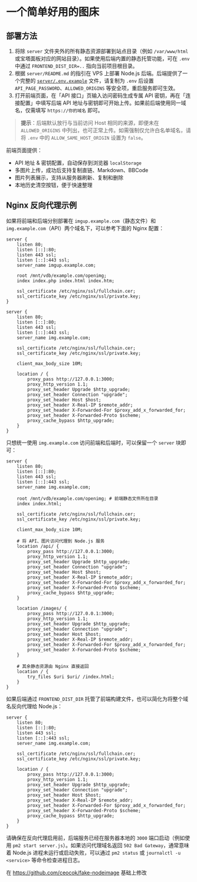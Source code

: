 一个简单好用的图床
====================

## 部署方法

1. 将除 `server` 文件夹外的所有静态资源部署到站点目录（例如 `/var/www/html` 或宝塔面板对应的网站目录）。如果使用后端内置的静态托管功能，可在 `.env` 中通过 `FRONTEND_DIST_DIR=..` 指向当前项目根目录。
2. 根据 `server/README.md` 的指引在 VPS 上部署 Node.js 后端。后端提供了一个完整的 [`server/.env.example`](server/.env.example) 文件，请复制为 `.env` 后设置 `API_PAGE_PASSWORD`、`ALLOWED_ORIGINS` 等安全项，重启服务即可生效。
3. 打开前端页面，在「API 接口」页输入访问密码生成专属 API 密钥，再在「连接配置」中填写后端 API 地址与密钥即可开始上传。如果前后端使用同一域名，仅需填写 `https://你的域名` 即可。

> **提示**：后端默认放行与当前访问 Host 相同的来源，即便未在 `ALLOWED_ORIGINS` 中列出，也可正常上传。如需强制仅允许白名单域名，请将 `.env` 中的 `ALLOW_SAME_HOST_ORIGIN` 设置为 `false`。

前端页面提供：

- API 地址 & 密钥配置，自动保存到浏览器 `localStorage`
- 多图片上传，成功后支持复制直链、Markdown、BBCode
- 图片列表展示，支持从服务器刷新、复制和删除
- 本地历史清空按钮，便于快速整理

## Nginx 反向代理示例

如果将前端和后端分别部署在 `imgup.example.com`（静态文件）和 `img.example.com`（API）两个域名下，可以参考下面的 Nginx 配置：

```nginx
server {
    listen 80;
    listen [::]:80;
    listen 443 ssl;
    listen [::]:443 ssl;
    server_name imgup.example.com;

    root /mnt/vdb/example.com/openimg;
    index index.php index.html index.htm;

    ssl_certificate /etc/nginx/ssl/fullchain.cer;
    ssl_certificate_key /etc/nginx/ssl/private.key;
}

server {
    listen 80;
    listen [::]:80;
    listen 443 ssl;
    listen [::]:443 ssl;
    server_name img.example.com;

    ssl_certificate /etc/nginx/ssl/fullchain.cer;
    ssl_certificate_key /etc/nginx/ssl/private.key;

    client_max_body_size 10M;

    location / {
        proxy_pass http://127.0.0.1:3000;
        proxy_http_version 1.1;
        proxy_set_header Upgrade $http_upgrade;
        proxy_set_header Connection "upgrade";
        proxy_set_header Host $host;
        proxy_set_header X-Real-IP $remote_addr;
        proxy_set_header X-Forwarded-For $proxy_add_x_forwarded_for;
        proxy_set_header X-Forwarded-Proto $scheme;
        proxy_cache_bypass $http_upgrade;
    }
}
```

只想统一使用 `img.example.com` 访问前端和后端时，可以保留一个 `server` 块即可：

```nginx
server {
    listen 80;
    listen [::]:80;
    listen 443 ssl;
    listen [::]:443 ssl;
    server_name img.example.com;

    root /mnt/vdb/example.com/openimg; # 前端静态文件所在目录
    index index.html;

    ssl_certificate /etc/nginx/ssl/fullchain.cer;
    ssl_certificate_key /etc/nginx/ssl/private.key;

    client_max_body_size 10M;

    # 将 API、图片访问代理到 Node.js 服务
    location /api/ {
        proxy_pass http://127.0.0.1:3000;
        proxy_http_version 1.1;
        proxy_set_header Upgrade $http_upgrade;
        proxy_set_header Connection "upgrade";
        proxy_set_header Host $host;
        proxy_set_header X-Real-IP $remote_addr;
        proxy_set_header X-Forwarded-For $proxy_add_x_forwarded_for;
        proxy_set_header X-Forwarded-Proto $scheme;
        proxy_cache_bypass $http_upgrade;
    }

    location /images/ {
        proxy_pass http://127.0.0.1:3000;
        proxy_http_version 1.1;
        proxy_set_header Upgrade $http_upgrade;
        proxy_set_header Connection "upgrade";
        proxy_set_header Host $host;
        proxy_set_header X-Real-IP $remote_addr;
        proxy_set_header X-Forwarded-For $proxy_add_x_forwarded_for;
        proxy_set_header X-Forwarded-Proto $scheme;
    }

    # 其余静态资源由 Nginx 直接返回
    location / {
        try_files $uri $uri/ /index.html;
    }
}
```

如果后端通过 `FRONTEND_DIST_DIR` 托管了前端构建文件，也可以简化为将整个域名反向代理给 Node.js：

```nginx
server {
    listen 80;
    listen [::]:80;
    listen 443 ssl;
    listen [::]:443 ssl;
    server_name img.example.com;

    ssl_certificate /etc/nginx/ssl/fullchain.cer;
    ssl_certificate_key /etc/nginx/ssl/private.key;

    location / {
        proxy_pass http://127.0.0.1:3000;
        proxy_http_version 1.1;
        proxy_set_header Upgrade $http_upgrade;
        proxy_set_header Connection "upgrade";
        proxy_set_header Host $host;
        proxy_set_header X-Real-IP $remote_addr;
        proxy_set_header X-Forwarded-For $proxy_add_x_forwarded_for;
        proxy_set_header X-Forwarded-Proto $scheme;
        proxy_cache_bypass $http_upgrade;
    }
}
```

请确保在反向代理启用前，后端服务已经在服务器本地的 `3000` 端口启动（例如使用 `pm2 start server.js`）。如果访问代理域名返回 `502 Bad Gateway`，通常意味着 Node.js 进程未运行或启动失败，可以通过 `pm2 status` 或 `journalctl -u <service>` 等命令检查进程日志。

在 https://github.com/ceocok/fake-nodeimage 基础上修改
